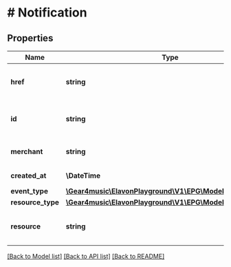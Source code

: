 # # Notification

## Properties

Name | Type | Description | Notes
------------ | ------------- | ------------- | -------------
**href** | **string** | Notification [Resource URL](#section/Overview/Values) (self link) | [optional] [readonly]
**id** | **string** | Notification [Resource ID](#section/Overview/Values) assigned by server. | [optional] [readonly]
**merchant** | **string** | Merchant [Resource URL](#section/Overview/Values) | [optional] [readonly]
**created_at** | **\DateTime** | Creation timestamp | [optional] [readonly]
**event_type** | [**\Gear4music\ElavonPlayground\V1\EPG\Model\EventType**](EventType.md) |  | [optional]
**resource_type** | [**\Gear4music\ElavonPlayground\V1\EPG\Model\ResourceType**](ResourceType.md) |  | [optional]
**resource** | **string** | [Resource URL](#section/Overview/Values) of the affected resource | [optional] [readonly]

[[Back to Model list]](../../README.md#models) [[Back to API list]](../../README.md#endpoints) [[Back to README]](../../README.md)
